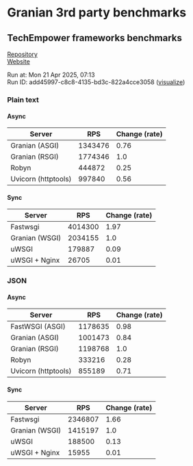# Granian 3rd party benchmarks

## TechEmpower frameworks benchmarks

[Repository](https://github.com/TechEmpower/FrameworkBenchmarks)    
[Website](http://www.techempower.com/benchmarks/)

Run at: Mon 21 Apr 2025, 07:13    
Run ID: add45997-c8c8-4135-bd3c-822a4cce3058 ([visualize](https://www.techempower.com/benchmarks/#section=test&runid=add45997-c8c8-4135-bd3c-822a4cce3058))


### Plain text


#### Async

| Server | RPS | Change (rate) |
| --- | --- | --- |
| Granian (ASGI) | 1343476 | 0.76 |
| Granian (RSGI) | 1774346 | 1.0 |
| Robyn | 444872 | 0.25 |
| Uvicorn (httptools) | 997840 | 0.56 |

#### Sync

| Server | RPS | Change (rate) |
| --- | --- | --- |
| Fastwsgi | 4014300 | 1.97 |
| Granian (WSGI) | 2034155 | 1.0 |
| uWSGI | 179887 | 0.09 |
| uWSGI + Nginx | 26705 | 0.01 |



### JSON


#### Async

| Server | RPS | Change (rate) |
| --- | --- | --- |
| FastWSGI (ASGI) | 1178635 | 0.98 |
| Granian (ASGI) | 1001473 | 0.84 |
| Granian (RSGI) | 1198768 | 1.0 |
| Robyn | 333216 | 0.28 |
| Uvicorn (httptools) | 855189 | 0.71 |

#### Sync

| Server | RPS | Change (rate) |
| --- | --- | --- |
| Fastwsgi | 2346807 | 1.66 |
| Granian (WSGI) | 1415197 | 1.0 |
| uWSGI | 188500 | 0.13 |
| uWSGI + Nginx | 15955 | 0.01 |


